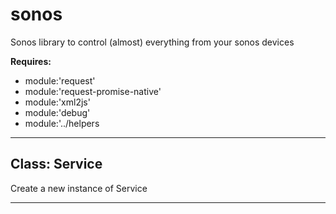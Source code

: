# sonos

Sonos library to control (almost) everything from your sonos devices

**Requires:**

+ module:'request'
+ module:'request-promise-native'
+ module:'xml2js'
+ module:'debug'
+ module:'../helpers

* * *

## Class: Service

Create a new instance of Service

* * *

